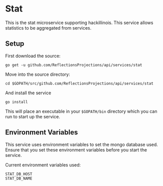 Stat
====

This is the stat microservice supporting hackillinois. This service allows statistics to be aggregated from services.

Setup
-----

First download the source:
```
go get -u github.com/ReflectionsProjections/api/services/stat
```

Move into the source directory:
```
cd $GOPATH/src/github.com/ReflectionsProjections/api/services/stat
```

And install the service
```
go install
```

This will place an executable in your `$GOPATH/bin` directory which you can run to start up the service.

Environment Variables
---------------------

This service uses environment variables to set the mongo database used. Ensure that you set these environment variables before you start the service.

Current environment variables used:
```
STAT_DB_HOST
STAT_DB_NAME
```
